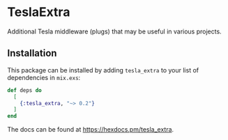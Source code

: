 # TeslaExtra

Additional Tesla middleware (plugs) that may be useful in various projects.

## Installation

This package can be installed by adding `tesla_extra` to your list of dependencies in `mix.exs`:

```elixir
def deps do
  [
    {:tesla_extra, "~> 0.2"}
  ]
end
```

The docs can be found at <https://hexdocs.pm/tesla_extra>.
